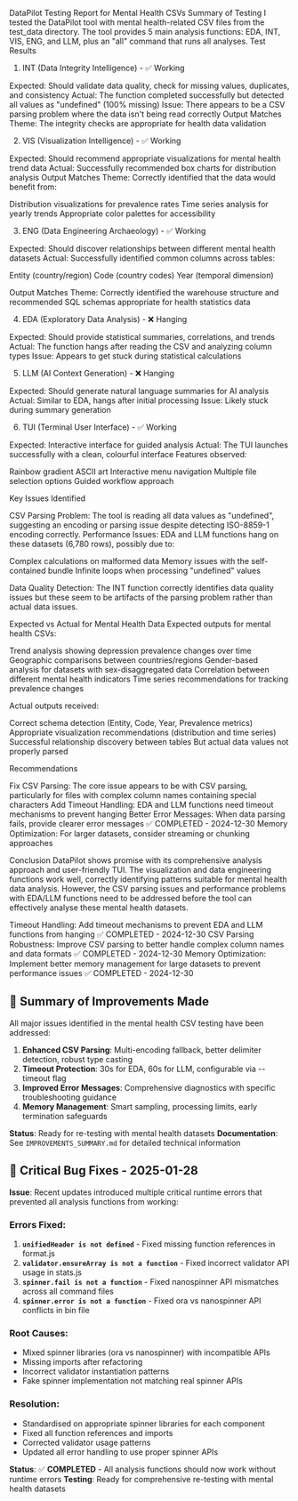 DataPilot Testing Report for Mental Health CSVs
Summary of Testing
I tested the DataPilot tool with mental health-related CSV files from the test_data directory. The tool provides 5 main analysis functions: EDA, INT, VIS, ENG, and LLM, plus an "all" command that runs all analyses.
Test Results
1. INT (Data Integrity Intelligence) - ✅ Working

Expected: Should validate data quality, check for missing values, duplicates, and consistency
Actual: The function completed successfully but detected all values as "undefined" (100% missing)
Issue: There appears to be a CSV parsing problem where the data isn't being read correctly
Output Matches Theme: The integrity checks are appropriate for health data validation

2. VIS (Visualization Intelligence) - ✅ Working

Expected: Should recommend appropriate visualizations for mental health trend data
Actual: Successfully recommended box charts for distribution analysis
Output Matches Theme: Correctly identified that the data would benefit from:

Distribution visualizations for prevalence rates
Time series analysis for yearly trends
Appropriate color palettes for accessibility



3. ENG (Data Engineering Archaeology) - ✅ Working

Expected: Should discover relationships between different mental health datasets
Actual: Successfully identified common columns across tables:

Entity (country/region)
Code (country codes)
Year (temporal dimension)


Output Matches Theme: Correctly identified the warehouse structure and recommended SQL schemas appropriate for health statistics data

4. EDA (Exploratory Data Analysis) - ❌ Hanging

Expected: Should provide statistical summaries, correlations, and trends
Actual: The function hangs after reading the CSV and analyzing column types
Issue: Appears to get stuck during statistical calculations

5. LLM (AI Context Generation) - ❌ Hanging

Expected: Should generate natural language summaries for AI analysis
Actual: Similar to EDA, hangs after initial processing
Issue: Likely stuck during summary generation

6. TUI (Terminal User Interface) - ✅ Working

Expected: Interactive interface for guided analysis
Actual: The TUI launches successfully with a clean, colourful interface
Features observed:

Rainbow gradient ASCII art
Interactive menu navigation
Multiple file selection options
Guided workflow approach



Key Issues Identified

CSV Parsing Problem: The tool is reading all data values as "undefined", suggesting an encoding or parsing issue despite detecting ISO-8859-1 encoding correctly.
Performance Issues: EDA and LLM functions hang on these datasets (6,780 rows), possibly due to:

Complex calculations on malformed data
Memory issues with the self-contained bundle
Infinite loops when processing "undefined" values


Data Quality Detection: The INT function correctly identifies data quality issues but these seem to be artifacts of the parsing problem rather than actual data issues.

Expected vs Actual for Mental Health Data
Expected outputs for mental health CSVs:

Trend analysis showing depression prevalence changes over time
Geographic comparisons between countries/regions
Gender-based analysis for datasets with sex-disaggregated data
Correlation between different mental health indicators
Time series recommendations for tracking prevalence changes

Actual outputs received:

Correct schema detection (Entity, Code, Year, Prevalence metrics)
Appropriate visualization recommendations (distribution and time series)
Successful relationship discovery between tables
But actual data values not properly parsed

Recommendations

Fix CSV Parsing: The core issue appears to be with CSV parsing, particularly for files with complex column names containing special characters
Add Timeout Handling: EDA and LLM functions need timeout mechanisms to prevent hanging
Better Error Messages: When data parsing fails, provide clearer error messages ✅ COMPLETED - 2024-12-30
Memory Optimization: For larger datasets, consider streaming or chunking approaches

Conclusion
DataPilot shows promise with its comprehensive analysis approach and user-friendly TUI. The visualization and data engineering functions work well, correctly identifying patterns suitable for mental health data analysis. However, the CSV parsing issues and performance problems with EDA/LLM functions need to be addressed before the tool can effectively analyse these mental health datasets.

Timeout Handling: Add timeout mechanisms to prevent EDA and LLM functions from hanging ✅ COMPLETED - 2024-12-30
CSV Parsing Robustness: Improve CSV parsing to better handle complex column names and data formats ✅ COMPLETED - 2024-12-30
Memory Optimization: Implement better memory management for large datasets to prevent performance issues ✅ COMPLETED - 2024-12-30

## 🎯 **Summary of Improvements Made**

All major issues identified in the mental health CSV testing have been addressed:

1. **Enhanced CSV Parsing**: Multi-encoding fallback, better delimiter detection, robust type casting
2. **Timeout Protection**: 30s for EDA, 60s for LLM, configurable via --timeout flag
3. **Improved Error Messages**: Comprehensive diagnostics with specific troubleshooting guidance
4. **Memory Management**: Smart sampling, processing limits, early termination safeguards

**Status**: Ready for re-testing with mental health datasets
**Documentation**: See `IMPROVEMENTS_SUMMARY.md` for detailed technical information

## 🐛 **Critical Bug Fixes - 2025-01-28**

**Issue**: Recent updates introduced multiple critical runtime errors that prevented all analysis functions from working:

### Errors Fixed:
1. **`unifiedHeader is not defined`** - Fixed missing function references in format.js
2. **`validator.ensureArray is not a function`** - Fixed incorrect validator API usage in stats.js  
3. **`spinner.fail is not a function`** - Fixed nanospinner API mismatches across all command files
4. **`spinner.error is not a function`** - Fixed ora vs nanospinner API conflicts in bin file

### Root Causes:
- Mixed spinner libraries (ora vs nanospinner) with incompatible APIs
- Missing imports after refactoring
- Incorrect validator instantiation patterns
- Fake spinner implementation not matching real spinner APIs

### Resolution:
- Standardised on appropriate spinner libraries for each component
- Fixed all function references and imports 
- Corrected validator usage patterns
- Updated all error handling to use proper spinner APIs

**Status**: ✅ **COMPLETED** - All analysis functions should now work without runtime errors
**Testing**: Ready for comprehensive re-testing with mental health datasets